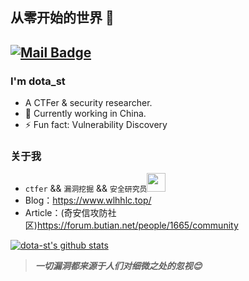 ## 从零开始的世界 👋
[![Mail Badge](https://img.shields.io/badge/-admin@wlhhlc.top-c14438?style=flat&logo=Gmail&logoColor=white&link=mailto:admin@wlhhlc.top)](admin@wlhhlc.top)
---

### I'm dota_st

- A CTFer & security researcher.
- 🌱 Currently working in China.
- ⚡ Fun fact: Vulnerability Discovery


### 关于我
- `ctfer` && `漏洞挖掘` && `安全研究员`<img src="https://media.giphy.com/media/WUlplcMpOCEmTGBtBW/giphy.gif" width="30"><br>
- Blog：https://www.wlhhlc.top/
- Article：(奇安信攻防社区)https://forum.butian.net/people/1665/community

[![dota-st's github stats](https://github-readme-stats-git-masterrstaa-rickstaa.vercel.app/api?username=dota-st&show_icons=true&theme=onedark)](https://github.com/dota-st)

> ***一切漏洞都来源于人们对细微之处的忽视😊***
